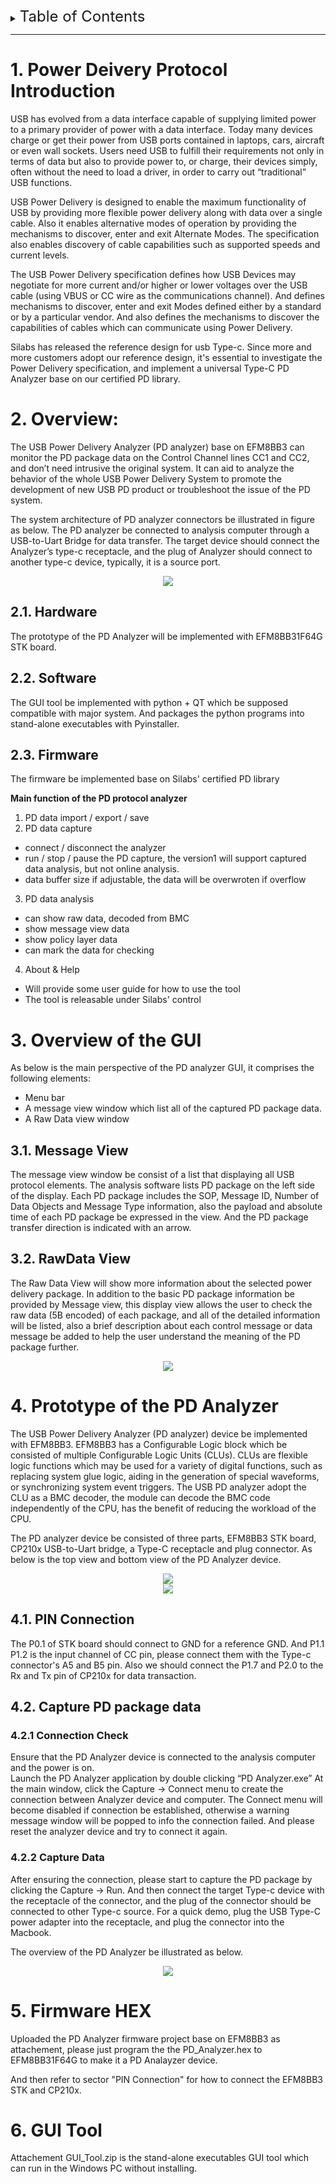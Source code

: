 
<details>
<summary><font size=5>Table of Contents</font> </summary>

- [1. Power Deivery Protocol Introduction](#1-power-deivery-protocol-introduction)
- [2. Overview:](#2-overview)
  - [2.1. Hardware](#21-hardware)
  - [2.2. Software](#22-software)
  - [2.3. Firmware](#23-firmware)
- [3. Overview of the GUI](#3-overview-of-the-gui)
  - [3.1. Message View](#31-message-view)
  - [3.2. RawData View](#32-rawdata-view)
- [4. Prototype of the PD Analyzer](#4-prototype-of-the-pd-analyzer)
  - [4.1. PIN Connection](#41-pin-connection)
  - [4.2. Capture PD package data](#42-capture-pd-package-data)
    - [4.2.1 Connection Check](#421-connection-check)
    - [4.2.2 Capture Data](#422-capture-data)
- [5. Firmware HEX](#5-firmware-hex)
- [6. GUI Tool](#6-gui-tool)

</details>

***

# 1. Power Deivery Protocol Introduction
USB has evolved from a data interface capable of supplying limited power to a primary provider of power with a data interface. Today many devices charge or get their power from USB ports contained in laptops, cars, aircraft or even wall sockets. Users need USB to fulfill their requirements not only in terms of data but also to provide power to, or charge, their devices simply, often without the need to load a driver, in order to carry out “traditional” USB functions.   

USB Power Delivery is designed to enable the maximum functionality of USB by providing more flexible power delivery along with data over a single cable. Also it enables alternative modes of operation by providing the mechanisms to discover, enter and exit Alternate Modes. The specification also enables discovery of cable capabilities such as supported speeds and current levels.   

The USB Power Delivery specification defines how USB Devices may negotiate for more current and/or higher or lower voltages over the USB cable (using VBUS or CC wire as the communications channel). And defines mechanisms to discover, enter and exit Modes defined either by a standard or by a particular vendor. And also defines the mechanisms to discover the capabilities of cables which can communicate using Power Delivery.   

Silabs has released the reference design for usb Type-c. Since more and more customers adopt our reference design, it's essential to investigate the Power Delivery specification, and implement a universal Type-C PD Analyzer base on our certified PD library.   

# 2. Overview:

The USB Power Delivery Analyzer (PD analyzer) base on EFM8BB3 can monitor the PD package data on the Control Channel lines CC1 and CC2, and don’t need intrusive the original system. It can aid to analyze the behavior of the whole USB Power Delivery System to promote the development of new USB PD product or troubleshoot the issue of the PD system.   

The system architecture of PD analyzer connectors be illustrated in figure as below. The PD analyzer be connected to analysis computer through a USB-to-Uart Bridge for data transfer. The target device should connect the Analyzer’s type-c receptacle, and the plug of Analyzer should connect to another type-c device, typically, it is a source port.   

<div align="center">
  <img src="files/blockdiagram.jpg">  
</div> 

## 2.1. Hardware
The prototype of the PD Analyzer will be implemented with EFM8BB31F64G STK board.   

## 2.2. Software
The GUI tool be implemented with python + QT which be supposed compatible with major system. And packages the python programs into stand-alone executables with Pyinstaller.   

## 2.3. Firmware
The firmware be implemented base on Silabs' certified PD library   

**Main function of the PD protocol analyzer**

1. PD data import / export / save
2. PD data capture   
* connect / disconnect the analyzer
* run / stop / pause the PD capture, the version1 will support captured data analysis, but not online analysis.
* data buffer size if adjustable, the data will be overwroten if overflow
3. PD data analysis
* can show raw data, decoded from BMC
* show message view data
* show policy layer data
* can mark the data for checking
4. About & Help
* Will provide some user guide for how to use the tool
* The tool is releasable under Silabs' control

# 3. Overview of the GUI
As below is the main perspective of the PD analyzer GUI, it comprises the following elements:
* Menu bar
* A message view window which list all of the captured PD package data.
* A Raw Data view window

## 3.1. Message View
The message view window be consist of a list that displaying all USB protocol elements. The analysis software lists PD package on the left side of the display. Each PD package includes the SOP, Message ID, Number of Data Objects and Message Type information, also the payload and absolute time of each PD package be expressed in the view. And the PD package transfer direction is indicated with an arrow.   

## 3.2. RawData View
The Raw Data View will show more information about the selected power delivery package. In addition to the basic PD package information be provided by Message view, this display view allows the user to check the raw data (5B encoded) of each package, and all of the detailed information will be listed, also a brief description about each control message or data message be added to help the user understand the meaning of the PD package further.   

<div align="center">
  <img src="files/guiView.png">  
</div> 

# 4. Prototype of the PD Analyzer
The USB Power Delivery Analyzer (PD analyzer) device be implemented with EFM8BB3. EFM8BB3 has a Configurable Logic block which be consisted of multiple Configurable Logic Units (CLUs). CLUs are flexible logic functions which may be used for a variety of digital functions, such as replacing system glue logic, aiding in the generation of special waveforms, or synchronizing system event triggers. The USB PD analyzer adopt the CLU as a BMC decoder, the module can decode the BMC code independently of the CPU, has the benefit of reducing the workload of the CPU.   

The PD analyzer device be consisted of three parts, EFM8BB3 STK board, CP210x USB-to-Uart bridge, a Type-C receptacle and plug connector. As below is the top view and bottom view of the PD Analyzer device.   

<div align="center">
  <img src="files/connect_with_efm8bb3.jpg">  
</div> 
<div align="center">
  <img src="files/connect_with_cp210x.jpg">  
</div> 

## 4.1. PIN Connection
The P0.1 of STK board should connect to GND for a reference GND. And P1.1 P1.2 is the input channel of CC pin, please connect them with the Type-c connector's A5 and B5 pin. Also we should connect the P1.7 and P2.0 to the Rx and Tx pin of CP210x for data transaction.   

## 4.2. Capture PD package data
### 4.2.1 Connection Check
Ensure that the PD Analyzer device is connected to the analysis computer and the power is on.   
Launch the PD Analyzer application by double clicking “PD Analyzer.exe”
At the main window, click the Capture -> Connect menu to create the connection between Analyzer device and computer. The Connect menu will become disabled if connection be established, otherwise a warning message window will be popped to info the connection failed. And please reset the analyzer device and try to connect it again.   

### 4.2.2 Capture Data
After ensuring the connection, please start to capture the PD package by clicking the Capture -> Run. And then connect the target Type-c device with the receptacle of the connector, and the plug of the connector should be connected to other Type-c source. For a quick demo, plug the USB Type-C power adapter into the receptacle, and plug the connector into the Macbook.   

The overview of the PD Analyzer be illustrated as below.   

<div align="center">
  <img src="files/prototype.jpg">  
</div> 

# 5. Firmware HEX
Uploaded the PD Analyzer firmware project base on EFM8BB3 as attachement, please just program the the PD_Analyzer.hex to EFM8BB31F64G to make it a PD Analayzer device. 
 
And then refer to sector "PIN Connection" for how to connect the EFM8BB3 STK and CP210x.   

# 6. GUI Tool
Attachement GUI_Tool.zip is the stand-alone executables GUI tool which can run in the Windows PC without installing.   
